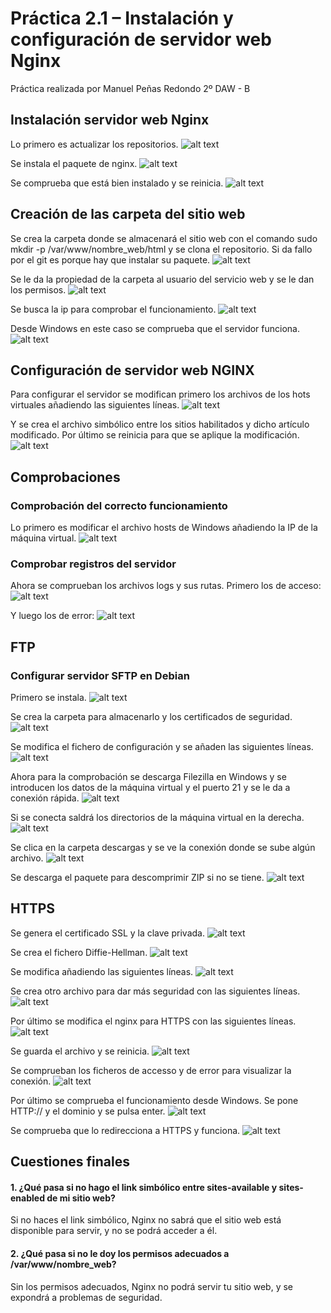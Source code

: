 # Práctica 2.1 – Instalación y configuración de servidor web Nginx

Práctica realizada por Manuel Peñas Redondo 2º DAW - B

## Instalación servidor web Nginx
Lo primero es actualizar los repositorios.
![alt text](/images/image-2.png)

Se instala el paquete de nginx.
![alt text](/images/image-4.png)

Se comprueba que está bien instalado y se reinicia.
![alt text](/images/image-3.png)

## Creación de las carpeta del sitio web
Se crea la carpeta donde se almacenará el sitio web con el comando sudo mkdir -p /var/www/nombre_web/html
y se clona el repositorio. Si da fallo por el git es porque hay que instalar su paquete.
![alt text](/images/image.png)

Se le da la propiedad de la carpeta al usuario del servicio web y se le dan los permisos.
![alt text](/images/image-5.png)

Se busca la ip para comprobar el funcionamiento.
![alt text](/images/image-6.png)

Desde Windows en este caso se comprueba que el servidor funciona.
![alt text](/images/image-8.png)

## Configuración de servidor web NGINX
Para configurar el servidor se modifican primero los archivos de los hots virtuales añadiendo las siguientes líneas.
![alt text](/images/image-9.png)

Y se crea el archivo simbólico entre los sitios habilitados y dicho artículo modificado.
Por último se reinicia para que se aplique la modificación.
![alt text](/images/image-10.png)

## Comprobaciones
### Comprobación del correcto funcionamiento
Lo primero es modificar el archivo hosts de Windows añadiendo la IP de la máquina virtual.
![alt text](/images/image-13.png)

### Comprobar registros del servidor
Ahora se comprueban los archivos logs y sus rutas. Primero los de acceso:
![alt text](/images/image-11.png)

Y luego los de error:
![alt text](/images/image-12.png)

## FTP
### Configurar servidor SFTP en Debian
Primero se instala.
![alt text](/images/image-14.png)

Se crea la carpeta para almacenarlo y los certificados de seguridad.
![alt text](/images/image-15.png)

Se modifica el fichero de configuración y se añaden las siguientes líneas.
![alt text](/images/image-16.png)

Ahora para la comprobación se descarga Filezilla en Windows y se introducen los datos de la máquina virtual y el puerto 21 y se le da a conexión rápida.
![alt text](/images/image-17.png)

Si se conecta saldrá los directorios de la máquina virtual en la derecha.
![alt text](/images/image-18.png)

Se clica en la carpeta descargas y se ve la conexión donde se sube algún archivo.
![alt text](/images/image-19.png)

Se descarga el paquete para descomprimir ZIP si no se tiene.
![alt text](/images/image-20.png)

## HTTPS
Se genera el certificado SSL y la clave privada.
![alt text](/images/image-21.png)

Se crea el fichero Diffie-Hellman.
![alt text](/images/image-22.png)

Se modifica añadiendo las siguientes líneas.
![alt text](/images/image-23.png)

Se crea otro archivo para dar más seguridad con las siguientes líneas.
![alt text](/images/image-24.png)

Por último se modifica el nginx para HTTPS con las siguientes líneas.
![alt text](/images/image-25.png)

Se guarda el archivo y se reinicia.
![alt text](/images/image-26.png)

Se comprueban los ficheros de accesso y de error para visualizar la conexión.
![alt text](/images/image-27.png)

Por último se comprueba el funcionamiento desde Windows. Se pone HTTP:// y el dominio y se pulsa enter.
![alt text](/images/image-28.png)

Se comprueba que lo redirecciona a HTTPS y funciona.
![alt text](/images/image-29.png)

## Cuestiones finales

#### 1. ¿Qué pasa si no hago el link simbólico entre sites-available y sites-enabled de mi sitio web?

Si no haces el link simbólico, Nginx no sabrá que el sitio web está disponible para servir, y no se podrá acceder a él.

#### 2. ¿Qué pasa si no le doy los permisos adecuados a /var/www/nombre_web?

Sin los permisos adecuados, Nginx no podrá servir tu sitio web, y se expondrá a problemas de seguridad. 